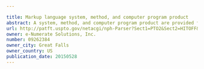 ```yaml
---

title: Markup language system, method, and computer program product
abstract: A system, method, and computer program product are provided for use in connection with at least one computer-readable Extensible Markup Language (XML)-compliant data document capable of including: a plurality of line items with a plurality of data values, and a plurality of computer-readable semantic tags that describe a semantic meaning of the data values.
url: http://patft.uspto.gov/netacgi/nph-Parser?Sect1=PTO2&Sect2=HITOFF&p=1&u=%2Fnetahtml%2FPTO%2Fsearch-adv.htm&r=1&f=G&l=50&d=PALL&S1=09262384&OS=09262384&RS=09262384
owner: e-Numerate Solutions, Inc.
number: 09262384
owner_city: Great Falls
owner_country: US
publication_date: 20150528
---
```

